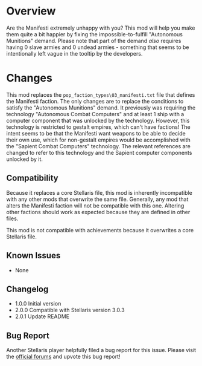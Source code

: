 # Overview

Are the Manifesti extremely unhappy with you?  This mod will help you make them quite a bit happier by fixing the impossible-to-fulfill
"Autonomous Munitions" demand.  Please note that part of the demand _also_ requires having 0 slave armies and 0 undead armies - something
that seems to be intentionally left vague in the tooltip by the developers.

# Changes

This mod replaces the `pop_faction_types\03_manifesti.txt` file that defines the Manifesti faction.  The only changes are to
replace the conditions to satisfy the "Autonomous Munitions" demand.  It previously was requiring the technology "Autonomous Combat Computers"
and at least 1 ship with a computer component that was unlocked by the technology.  However, this technology is restricted to gestalt empires,
which can't have factions!  The intent seems to be that the Manifesti want weapons to be able to decide their own use, which for non-gestalt empires
would be accomplished with the "Sapient Combat Computers" technology.  The relevant references are changed to refer to this technology and the Sapient
computer components unlocked by it.

## Compatibility
 
Because it replaces a core Stellaris file, this mod is inherently incompatible with any other mods that overwrite the same file.  Generally,
any mod that alters the Manifesti faction will not be compatible with this one.  Altering other factions should work as expected because they
are defined in other files.

This mod is not compatible with achievements because it overwrites a core Stellaris file.

## Known Issues

* None

## Changelog

* 1.0.0 Initial version
* 2.0.0 Compatible with Stellaris version 3.0.3
* 2.0.1 Update README

## Bug Report

Another Stellaris player helpfully filed a bug report for this issue. Please visit the [official forums](https://steamcommunity.com/linkfilter/?url=https://forum.paradoxplaza.com/forum/threads/stellaris-3-0-3-67bf-manifesti-faction-issue.1472781/) and upvote this bug report!